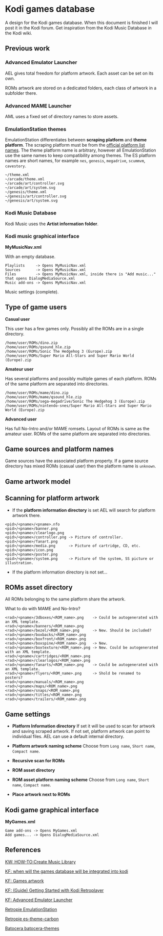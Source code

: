 # Kodi games database

A design for the Kodi games database. When this document is finished I will post it in the Kodi forum. Get inspiration from the Kodi Music Database in the Kodi wiki.

## Previous work

### Advanced Emulator Launcher

AEL gives total freedom for platform artwork. Each asset can be set on its own.

ROMs artwork are stored on a dedicated folders, each class of artwork in a subfolder there.

### Advanced MAME Launcher

AML uses a fixed set of directory names to store assets.

### EmulationStation themes

EmulationStation differentiates between **scraping platform** and **theme platform**. The scraping platform must be from the [official platform list names](https://github.com/RetroPie/EmulationStation/blob/master/es-app/src/PlatformId.cpp). The theme platform name is arbitrary, however all EmulationStation use the same names to keep compatibility among themes. The ES platform names are short names, for example `nes`, `genesis`, `megadrive`, `scummvm`, `cavestory`.

```
~/theme.xml
~/arcade/theme.xml
~/arcade/art/controller.svg
~/arcade/art/system.svg
~/genesis/theme.xml
~/genesis/art/controller.svg
~/genesis/art/system.svg
```

### Kodi Music Database

Kodi Music uses the **Artist information folder**.

### Kodi music graphical interface

**MyMusicNav.xml**

With an empty database.

```
Playlists     -> Opens MyMusicNav.xml
Sources       -> Opens MyMusicNav.xml
Files         -> Opens MyMusicNav.xml, inside there is "Add music..." that opens DialogMediaSource.xml
Music add-ons -> Opens MyMusicNav.xml
```

Music settings (complete).

## Type of game users

**Casual user**

This user has a few games only. Possibly all the ROMs are in a single directory.

```
/home/user/ROMs/dino.zip
/home/user/ROMs/qsound_hle.zip
/home/user/ROMs/Sonic The Hedgehog 3 (Europe).zip
/home/user/ROMs/Super Mario All-Stars and Super Mario World (Europe).zip
```

**Amateur user**

Has several platforms and possibly multiple games of each platform. ROMs of the same platform are separated into directories.

```
/home/user/ROMs/mame/dino.zip
/home/user/ROMs/mame/qsound_hle.zip
/home/user/ROMs/sega-megadrive/Sonic The Hedgehog 3 (Europe).zip
/home/user/ROMs/nintendo-snes/Super Mario All-Stars and Super Mario World (Europe).zip
```

**Advanced user**

Has full No-Intro and/or MAME romsets. Layout of ROMs is same as the amateur user. ROMs of the same platform are separated into directories.

## Game sources and platform names

Game sources have the associated platform property. If a game source directory has mixed ROMs (casual user) then the platform name is `unknown`.


## Game artwork model

## Scanning for platform artwork

 * If the **platform information directory** is set AEL will search for platform artwork there.

```
<pid>/<pname>/<pname>.nfo
<pid>/<pname>/banner.png
<pid>/<pname>/clearlogo.png
<pid>/<pname>/controller.png -> Picture of controller.
<pid>/<pname>/fanart.png
<pid>/<pname>/media.png      -> Picture of cartridge, CD, etc.
<pid>/<pname>/icon.png
<pid>/<pname>/poster.png
<pid>/<pname>/system.png     -> Picture of the system, SS picture or illustration.
```

 * If the platform information directory is not set...

## ROMs asset directory

All ROMs belonging to the same platform share the artwork.

What to do with MAME and No-Intro?

```
<rad>/<pname>/3dboxes/<ROM_name>.png    -> Could be autogenerated with an XML template.
<rad>/<pname>/banners/<ROM_name>.png
<rad>/<pname>/bezel/<ROM_name>.png      -> New. Should be included?
<rad>/<pname>/boxbacks/<ROM_name>.png
<rad>/<pname>/boxfront/<ROM_name>.png
<rad>/<pname>/boxspine/<ROM_name>.png   -> New.
<rad>/<pname>/boxtexture/<ROM_name>.png -> New. Could be autogenerated with an XML template.
<rad>/<pname>/cartridges/<ROM_name>.png
<rad>/<pname>/clearlogos/<ROM_name>.png
<rad>/<pname>/fanarts/<ROM_name>.png    -> Could be autogenerated with an XML template.
<rad>/<pname>/flyers/<ROM_name>.png     -> Shold be renamed to posters?
<rad>/<pname>/manuals/<ROM_name>.png
<rad>/<pname>/maps/<ROM_name>.png
<rad>/<pname>/snaps/<ROM_name>.png
<rad>/<pname>/titles/<ROM_name>.png
<rad>/<pname>/trailers/<ROM_name>.png
```

## Game settings

 * **Platform Information directory** If set it will be used to scan for artwork and saving scraped artwork. If not set, platform artwork can point to individual files. AEL can use a default internal directory.

 * **Platform artwork naming scheme** Choose from `Long name`, `Short name`, `Compact name`.

 * **Recursive scan for ROMs**

 * **ROM asset directory** 

 * **ROM asset platform naming scheme** Choose from `Long name`, `Short name`, `Compact name`.

 * **Place artwork next to ROMs**

## Kodi game graphical interface

**MyGames.xml**

```
Game add-ons -> Opens MyGames.xml
Add games... -> Opens DialogMediaSource.xml
```

## References

[KW: HOW-TO:Create Music Library](https://kodi.wiki/view/HOW-TO:Create_Music_Library)

[KF: when will the games database will be integrated into kodi](https://forum.kodi.tv/showthread.php?tid=343159)

[KF: Games artwork](https://forum.kodi.tv/showthread.php?tid=342558)

[KF: (Guide) Getting Started with Kodi Retroplayer](https://forum.kodi.tv/showthread.php?tid=340684&pid=2841688#pid2841688)

[KF: Advanced Emulator Launcher](https://forum.kodi.tv/showthread.php?tid=287826)

[Retropie EmulationStation](https://github.com/RetroPie/EmulationStation)

[Retropie es-theme-carbon](https://github.com/RetroPie/es-theme-carbon)

[Batocera batocera-themes](https://github.com/batocera-linux/batocera-themes)
